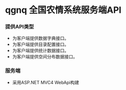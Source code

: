 # qgnq 全国农情系统服务端API

### 提供API类型
* 为客户端提供数据字典接口。
* 为客户端提供目录配置接口。
* 为客户端提供统计数据接口。
* 为客户端提供空间分布数据接口。
### 服务端
* 采用ASP.NET MVC4 WebApi构建